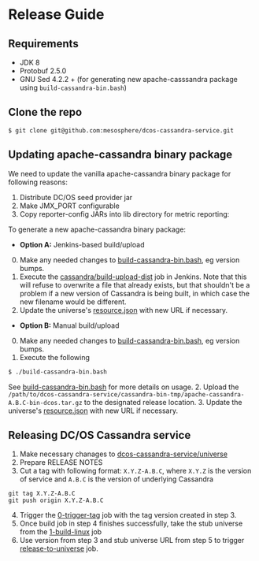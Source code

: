 # Release Guide

## Requirements
- JDK 8
- Protobuf 2.5.0
- GNU Sed 4.2.2 + (for generating new apache-casssandra package using `build-cassandra-bin.bash`)

## Clone the repo
```
$ git clone git@github.com:mesosphere/dcos-cassandra-service.git
```

## Updating apache-cassandra binary package

We need to update the vanilla apache-cassandra binary package for following reasons:

1. Distribute DC/OS seed provider jar
2. Make JMX_PORT configurable
3. Copy reporter-config JARs into lib directory for metric reporting:

To generate a new apache-cassandra binary package:

- **Option A:** Jenkins-based build/upload

0. Make any needed changes to [build-cassandra-bin.bash](build-cassandra-bin.bash), eg version bumps.
1. Execute the [cassandra/build-upload-dist](https://jenkins.mesosphere.com/service/jenkins/view/Infinity/job/cassandra/job/build-upload-dist/) job in Jenkins. Note that this will refuse to overwrite a file that already exists, but that shouldn't be a problem if a new version of Cassandra is being built, in which case the new filename would be different.
2. Update the universe's [resource.json](universe/resource.json) with new URL if necessary.

- **Option B:** Manual build/upload

0. Make any needed changes to [build-cassandra-bin.bash](build-cassandra-bin.bash), eg version bumps.
1. Execute the following

  ```bash
  $ ./build-cassandra-bin.bash
  ```
See [build-cassandra-bin.bash](build-cassandra-bin.bash) for more details on usage.
2. Upload the `/path/to/dcos-cassandra-service/cassandra-bin-tmp/apache-cassandra-A.B.C-bin-dcos.tar.gz` to the designated release location.
3. Update the universe's [resource.json](universe/resource.json) with new URL if necessary.

## Releasing DC/OS Cassandra service

1. Make necessary chanages to [dcos-cassandra-service/universe](universe)
2. Prepare RELEASE NOTES
3. Cut a tag with following format: `X.Y.Z-A.B.C`, where `X.Y.Z` is the version of service and `A.B.C` is the version of underlying Cassandra

  ```
  git tag X.Y.Z-A.B.C
  git push origin X.Y.Z-A.B.C
  ```

4. Trigger the [0-trigger-tag](https://jenkins.mesosphere.com/service/jenkins/view/Infinity/job/cassandra/job/0-trigger-tag/) job with the tag version created in step 3.
5. Once build job in step 4 finishes successfully, take the stub universe from the [1-build-linux](https://jenkins.mesosphere.com/service/jenkins/view/Infinity/job/cassandra/job/1-build-linux/) job 
6. Use version from step 3 and stub universe URL from step 5 to trigger [release-to-universe](https://jenkins.mesosphere.com/service/jenkins/view/Infinity/job/infinity-tools/job/release-to-universe/) job.
